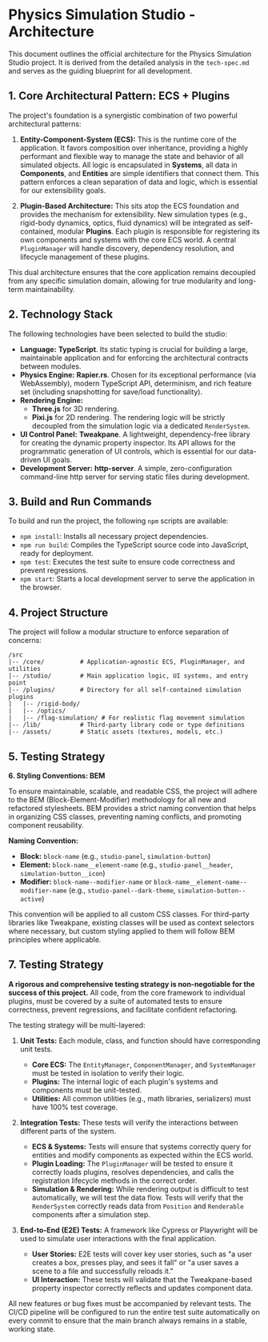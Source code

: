 # Physics Simulation Studio - Architecture

This document outlines the official architecture for the Physics Simulation Studio project. It is derived from the detailed analysis in the `tech-spec.md` and serves as the guiding blueprint for all development.

## 1. Core Architectural Pattern: ECS + Plugins

The project's foundation is a synergistic combination of two powerful architectural patterns:

1.  **Entity-Component-System (ECS):** This is the runtime core of the application. It favors composition over inheritance, providing a highly performant and flexible way to manage the state and behavior of all simulated objects. All logic is encapsulated in **Systems**, all data in **Components**, and **Entities** are simple identifiers that connect them. This pattern enforces a clean separation of data and logic, which is essential for our extensibility goals.

2.  **Plugin-Based Architecture:** This sits atop the ECS foundation and provides the mechanism for extensibility. New simulation types (e.g., rigid-body dynamics, optics, fluid dynamics) will be integrated as self-contained, modular **Plugins**. Each plugin is responsible for registering its own components and systems with the core ECS world. A central `PluginManager` will handle discovery, dependency resolution, and lifecycle management of these plugins.

This dual architecture ensures that the core application remains decoupled from any specific simulation domain, allowing for true modularity and long-term maintainability.

## 2. Technology Stack

The following technologies have been selected to build the studio:

*   **Language:** **TypeScript**. Its static typing is crucial for building a large, maintainable application and for enforcing the architectural contracts between modules.
*   **Physics Engine:** **Rapier.rs**. Chosen for its exceptional performance (via WebAssembly), modern TypeScript API, determinism, and rich feature set (including snapshotting for save/load functionality).
*   **Rendering Engine:**
    *   **Three.js** for 3D rendering.
    *   **Pixi.js** for 2D rendering.
    The rendering logic will be strictly decoupled from the simulation logic via a dedicated `RenderSystem`.
*   **UI Control Panel:** **Tweakpane**. A lightweight, dependency-free library for creating the dynamic property inspector. Its API allows for the programmatic generation of UI controls, which is essential for our data-driven UI goals.
*   **Development Server:** **http-server**. A simple, zero-configuration command-line http server for serving static files during development.

## 3. Build and Run Commands

To build and run the project, the following `npm` scripts are available:

*   `npm install`: Installs all necessary project dependencies.
*   `npm run build`: Compiles the TypeScript source code into JavaScript, ready for deployment.
*   `npm test`: Executes the test suite to ensure code correctness and prevent regressions.
*   `npm start`: Starts a local development server to serve the application in the browser.

## 4. Project Structure

The project will follow a modular structure to enforce separation of concerns:

```
/src
|-- /core/          # Application-agnostic ECS, PluginManager, and utilities
|-- /studio/        # Main application logic, UI systems, and entry point
|-- /plugins/       # Directory for all self-contained simulation plugins
|   |-- /rigid-body/
|   |-- /optics/
|   |-- /flag-simulation/ # For realistic flag movement simulation
|-- /lib/           # Third-party library code or type definitions
|-- /assets/        # Static assets (textures, models, etc.)
```

## 5. Testing Strategy

**6. Styling Conventions: BEM**

To ensure maintainable, scalable, and readable CSS, the project will adhere to the BEM (Block-Element-Modifier) methodology for all new and refactored stylesheets. BEM provides a strict naming convention that helps in organizing CSS classes, preventing naming conflicts, and promoting component reusability.

**Naming Convention:**
*   **Block:** `block-name` (e.g., `studio-panel`, `simulation-button`)
*   **Element:** `block-name__element-name` (e.g., `studio-panel__header`, `simulation-button__icon`)
*   **Modifier:** `block-name--modifier-name` or `block-name__element-name--modifier-name` (e.g., `studio-panel--dark-theme`, `simulation-button--active`)

This convention will be applied to all custom CSS classes. For third-party libraries like Tweakpane, existing classes will be used as context selectors where necessary, but custom styling applied to them will follow BEM principles where applicable.

## 7. Testing Strategy

**A rigorous and comprehensive testing strategy is non-negotiable for the success of this project.** All code, from the core framework to individual plugins, must be covered by a suite of automated tests to ensure correctness, prevent regressions, and facilitate confident refactoring.

The testing strategy will be multi-layered:

1.  **Unit Tests:** Each module, class, and function should have corresponding unit tests.
    *   **Core ECS:** The `EntityManager`, `ComponentManager`, and `SystemManager` must be tested in isolation to verify their logic.
    *   **Plugins:** The internal logic of each plugin's systems and components must be unit-tested.
    *   **Utilities:** All common utilities (e.g., math libraries, serializers) must have 100% test coverage.

2.  **Integration Tests:** These tests will verify the interactions between different parts of the system.
    *   **ECS & Systems:** Tests will ensure that systems correctly query for entities and modify components as expected within the ECS world.
    *   **Plugin Loading:** The `PluginManager` will be tested to ensure it correctly loads plugins, resolves dependencies, and calls the registration lifecycle methods in the correct order.
    *   **Simulation & Rendering:** While rendering output is difficult to test automatically, we will test the data flow. Tests will verify that the `RenderSystem` correctly reads data from `Position` and `Renderable` components after a simulation step.

3.  **End-to-End (E2E) Tests:** A framework like Cypress or Playwright will be used to simulate user interactions with the final application.
    *   **User Stories:** E2E tests will cover key user stories, such as "a user creates a box, presses play, and sees it fall" or "a user saves a scene to a file and successfully reloads it."
    *   **UI Interaction:** These tests will validate that the Tweakpane-based property inspector correctly reflects and updates component data.

All new features or bug fixes must be accompanied by relevant tests. The CI/CD pipeline will be configured to run the entire test suite automatically on every commit to ensure that the main branch always remains in a stable, working state.
